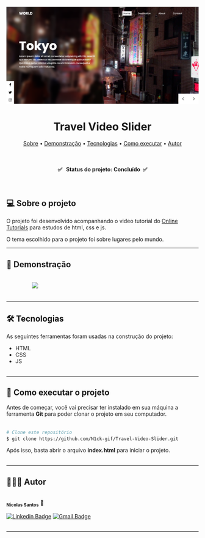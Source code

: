   
<img src="./assets/img/banner-readme.png"><br />

<h1 align="center"><b>Travel Video Slider</b></h1>

<p align="center">
 <a href="#-sobre-o-projeto">Sobre</a> •
 <a href="#-demonstração">Demonstração</a> •
 <a href="#-tecnologias">Tecnologias</a> • 
 <a href="#-como-executar-o-projeto">Como executar</a> • 
 <a href="#-autor">Autor</a>
</p><br />

<h4 align="center"> 
	✅ &nbsp; Status do projeto: <b>Concluído</b> &nbsp;✅ 
</h4><br />

## **💻 Sobre o projeto**

O projeto foi desenvolvido acompanhando o video tutorial do <a href="https://www.youtube.com/watch?v=O2GOkNZ8sjw" target="_blank">Online Tutorials</a> para estudos de html, css e js.

O tema escolhido para o projeto foi sobre lugares pelo mundo.

--- 

## **👀 Demonstração**

<br /><img style="width: 90%; margin-left: 7vw" src="./assets/img/demonstracao.gif"><br /><br />

---


## **🛠 Tecnologias**
As seguintes ferramentas foram usadas na construção do projeto:

- HTML
- CSS
- JS<br /><br />

---

## **🚀 Como executar o projeto**

Antes de começar, você vai precisar ter instalado em sua máquina a ferramenta **Git** para poder clonar o projeto em seu computador. 

```bash

# Clone este repositório
$ git clone https://github.com/N1ck-gif/Travel-Video-Slider.git

```
Após isso, basta abrir o arquivo **index.html** para iniciar o projeto.<br /><br />

--- 

## 👨🏽‍💻 Autor

<a>
 <img style="border-radius: 50%;" src="https://avatars.githubusercontent.com/u/60737502?s=400&u=c7e1d85b575e56c0d54ae71ecf8099e27fd30c82&v=4" width="100px;" alt=""/>
 <br />
 <sub><b>Nicolas Santos</b></sub></a> <a>🚀</a>
 <br />

[![Linkedin Badge](https://img.shields.io/badge/-Nicolas-blue?style=flat-square&logo=Linkedin&logoColor=white&link=https://www.linkedin.com/in/tgmarinho/)](https://www.linkedin.com/in/nicolas-santos-487bb81ba/) 
[![Gmail Badge](https://img.shields.io/badge/-ns5077900@gmail.com-c14438?style=flat-square&logo=Gmail&logoColor=white&link=mailto:ns5077900@gmail.com)](mailto:ns5077900@gmail.com)
<br /><br />

---

